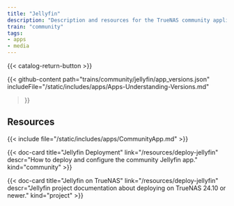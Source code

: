 ```yaml
---
title: "Jellyfin"
description: "Description and resources for the TrueNAS community application called Jellyfin."
train: "community"
tags:
- apps
- media
---
```


{{< catalog-return-button >}}

{{< github-content 
    path="trains/community/jellyfin/app_versions.json"
	includeFile="/static/includes/apps/Apps-Understanding-Versions.md"
>}}

## Resources

{{< include file="/static/includes/apps/CommunityApp.md" >}}

<div class="docs-sections">

{{< doc-card title="Jellyfin Deployment" link="/resources/deploy-jellyfin"
descr="How to deploy and configure the community Jellyfin app." kind="community" >}}

{{< doc-card title="Jellyfin on TrueNAS" link="/resources/deploy-jellyfin"
descr="Jellyfin project documentation about deploying on TrueNAS 24.10 or newer." kind="project" >}}

</div>
